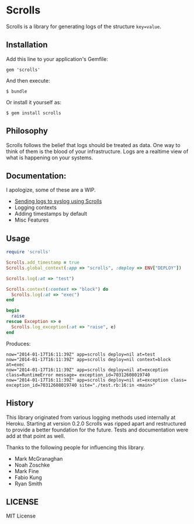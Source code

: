 # Scrolls

Scrolls is a library for generating logs of the structure `key=value`.

## Installation

Add this line to your application's Gemfile:

    gem 'scrolls'

And then execute:

    $ bundle

Or install it yourself as:

    $ gem install scrolls

## Philosophy

Scrolls follows the belief that logs should be treated as data. One way to think of them is the blood of your infrastructure. Logs are a realtime view of what is happening on your systems.

## Documentation:

I apologize, some of these are a WIP.

* [Sending logs to syslog using Scrolls](https://github.com/asenchi/scrolls/tree/master/docs/syslog.md)
* Logging contexts
* Adding timestamps by default
* Misc Features

## Usage

```ruby
require 'scrolls'

Scrolls.add_timestamp = true
Scrolls.global_context(:app => "scrolls", :deploy => ENV["DEPLOY"])

Scrolls.log(:at => "test")

Scrolls.context(:context => "block") do
  Scrolls.log(:at => "exec")
end

begin
  raise
rescue Exception => e
  Scrolls.log_exception(:at => "raise", e)
end
```

Produces:

```
now="2014-01-17T16:11:39Z" app=scrolls deploy=nil at=test
now="2014-01-17T16:11:39Z" app=scrolls deploy=nil context=block at=exec
now="2014-01-17T16:11:39Z" app=scrolls deploy=nil at=exception class=RuntimeError message= exception_id=70312608019740
now="2014-01-17T16:11:39Z" app=scrolls deploy=nil at=exception class= exception_id=70312608019740 site="./test.rb:16:in <main>"
```

## History

This library originated from various logging methods used internally
at Heroku. Starting at version 0.2.0 Scrolls was ripped apart and
restructured to provide a better foundation for the future. Tests and
documentation were add at that point as well.

Thanks to the following people for influencing this library.

* Mark McGranaghan
* Noah Zoschke
* Mark Fine
* Fabio Kung
* Ryan Smith

## LICENSE

MIT License
